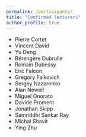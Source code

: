 ```yaml
---
permalink: /participants/
title: "Confirmed lecturers"
author_profile: true
---
```

[//]: # (- John Doe)

[//]: # (- Sergey Nazarenko)


- Pierre Cortet 
- Vincent David 
- Yu Deng
- Bérengère Dubrulle 
- Romain Dubessy
- Eric Falcon
- Gregory Falkovich
- Sergey Nazarenko
- Alan Newell
- Miguel Onorato
- Davide Proment
- Jonathan Skipp
- Samriddhi Sankar Ray
- Michal Shavit
- Ying Zhu 